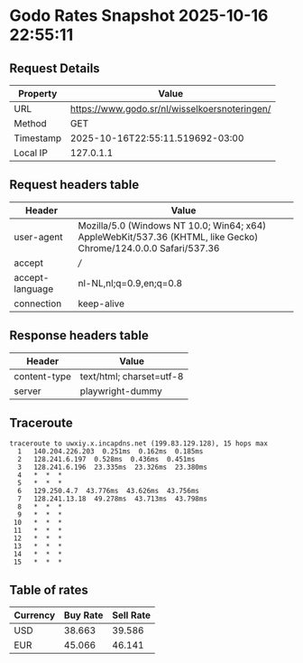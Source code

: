 # Godo Rates Snapshot 2025-10-16 22:55:11
## Request Details

| Property | Value |
|----------|-------|
| URL | https://www.godo.sr/nl/wisselkoersnoteringen/ |
| Method | GET |
| Timestamp | 2025-10-16T22:55:11.519692-03:00 |
| Local IP | 127.0.1.1 |
    
## Request headers table

| Header | Value |
|--------|-------|
| user-agent | Mozilla/5.0 (Windows NT 10.0; Win64; x64) AppleWebKit/537.36 (KHTML, like Gecko) Chrome/124.0.0.0 Safari/537.36 |
| accept | */* |
| accept-language | nl-NL,nl;q=0.9,en;q=0.8 |
| connection | keep-alive |

    
## Response headers table
| Header | Value |
|--------|-------|
| content-type | text/html; charset=utf-8 |
| server | playwright-dummy |

## Traceroute 

```
traceroute to uwxiy.x.incapdns.net (199.83.129.128), 15 hops max
  1   140.204.226.203  0.251ms  0.162ms  0.185ms 
  2   128.241.6.197  0.528ms  0.436ms  0.451ms 
  3   128.241.6.196  23.335ms  23.326ms  23.380ms 
  4   *  *  * 
  5   *  *  * 
  6   129.250.4.7  43.776ms  43.626ms  43.756ms 
  7   128.241.13.18  49.278ms  43.713ms  43.798ms 
  8   *  *  * 
  9   *  *  * 
 10   *  *  * 
 11   *  *  * 
 12   *  *  * 
 13   *  *  * 
 14   *  *  * 
 15   *  *  * 

```


## Table of rates

| Currency | Buy Rate | Sell Rate |
|----------|----------|-----------|
| USD | 38.663 | 39.586 |
| EUR | 45.066 | 46.141 |
